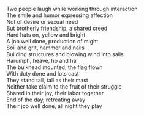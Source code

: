 Two people laugh while working through interaction  
The smile and humor expressing affection  
Not of desire or sexual need  
But brotherly friendship, a shared creed  
Hard hats on, yellow and bright  
A job well done, production of might  
Soil and grit, hammer and nails  
Building structures and blowing wind into sails  
Harumph, heave, ho and ha  
The bulkhead mounted, the flag flown  
With duty done and lots cast  
They stand tall, tall as their mast  
Neither take claim to the fruit of their struggle  
Shared in their joy, their labor together  
End of the day, retreating away  
Their job well done, all night they play  
